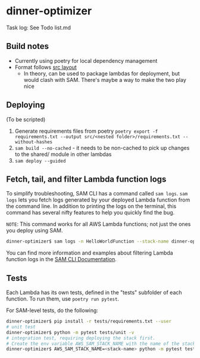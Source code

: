 # dinner-optimizer

Task log: See Todo list.md

## Build notes
- Currently using poetry for local dependency management
- Format follows [src layout](https://informediq.com/python-src-layout-for-aws-lambdas/)
  - In theory, can be used to package lambdas for deployment, but would clash with SAM. There's maybe a way to make the two play nice

## Deploying

(To be scripted)
1. Generate requirements files from poetry `poetry export -f requirements.txt --output src/<nested folder>/requirements.txt --without-hashes`
1. `sam build --no-cached` - it needs to be non-cached to pick up changes to the shared/ module in other lambdas
1. `sam deploy --guided`

## Fetch, tail, and filter Lambda function logs

To simplify troubleshooting, SAM CLI has a command called `sam logs`. `sam logs` lets you fetch logs generated by your deployed Lambda function from the command line. In addition to printing the logs on the terminal, this command has several nifty features to help you quickly find the bug.

`NOTE`: This command works for all AWS Lambda functions; not just the ones you deploy using SAM.

```bash
dinner-optimizer$ sam logs -n HelloWorldFunction --stack-name dinner-optimizer --tail
```

You can find more information and examples about filtering Lambda function logs in the [SAM CLI Documentation](https://docs.aws.amazon.com/serverless-application-model/latest/developerguide/serverless-sam-cli-logging.html).

## Tests

Each Lambda has its own tests, defined in the "tests" subfolder of each function. To run them, use `poetry run pytest`.


For SAM-level tests, do the following:
```bash
dinner-optimizer$ pip install -r tests/requirements.txt --user
# unit test
dinner-optimizer$ python -m pytest tests/unit -v
# integration test, requiring deploying the stack first.
# Create the env variable AWS_SAM_STACK_NAME with the name of the stack we are testing
dinner-optimizer$ AWS_SAM_STACK_NAME=<stack-name> python -m pytest tests/integration -v
```

